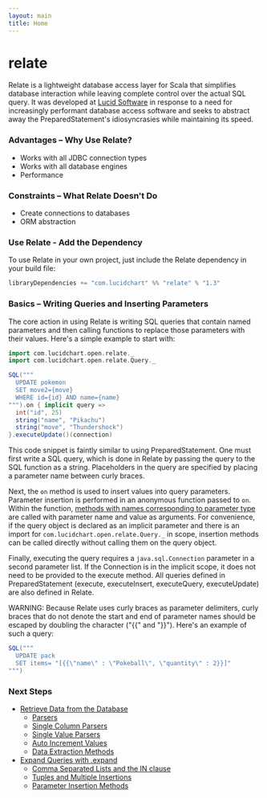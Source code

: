 ```yaml
---
layout: main
title: Home
---
```


relate
======

Relate is a lightweight database access layer for Scala that simplifies database interaction while leaving complete control over the actual SQL query. It was developed at [Lucid Software](https://www.golucid.co/) in response to a need for increasingly performant database access software and seeks to abstract away the PreparedStatement's idiosyncrasies while maintaining its speed.

### Advantages – Why Use Relate?

* Works with all JDBC connection types
* Works with all database engines
* Performance

### Constraints – What Relate Doesn't Do

* Create connections to databases
* ORM abstraction
 
### Use Relate - Add the Dependency

To use Relate in your own project, just include the Relate dependency in your build file:

```scala
libraryDependencies += "com.lucidchart" %% "relate" % "1.3"
```

### Basics – Writing Queries and Inserting Parameters

The core action in using Relate is writing SQL queries that contain named parameters and then calling functions to replace those parameters with their values. Here's a simple example to start with:

```scala
import com.lucidchart.open.relate._
import com.lucidchart.open.relate.Query._

SQL("""
  UPDATE pokemon
  SET move2={move}
  WHERE id={id} AND name={name}
""").on { implicit query =>
  int("id", 25)
  string("name", "Pikachu")
  string("move", "Thundershock")
}.executeUpdate()(connection)

```

This code snippet is faintly similar to using PreparedStatement. One must first write a SQL query, which is done in Relate by passing the query to the SQL function as a string. Placeholders in the query are specified by placing a parameter name between curly braces.

Next, the `on` method is used to insert values into query parameters. Parameter insertion is performed in an anonymous function passed to `on`. Within the function, [methods with names corresponding to parameter type](wiki/Parameter-Insertion-Methods) are called with parameter name and value as arguments. For convenience, if the query object is declared as an implicit parameter and there is an import for `com.lucidchart.open.relate.Query._` in scope, insertion methods can be called directly without calling them on the query object.

Finally, executing the query requires a `java.sql.Connection` parameter in a second parameter list. If the Connection is in the implicit scope, it does not need to be provided to the execute method. All queries defined in PreparedStatement (execute, executeInsert, executeQuery, executeUpdate) are also defined in Relate.

WARNING: Because Relate uses curly braces as parameter delimiters, curly braces that do not denote the start and end of parameter names should be escaped by doubling the character ("{{" and "}}"). Here's an example of such a query:

```scala
SQL("""
  UPDATE pack
  SET items= "[{{\"name\" : \"Pokeball\", \"quantity\" : 2}}]"
""")
```

### Next Steps

* [Retrieve Data from the Database](wiki/Parsers)
	* [Parsers](wiki/Parsers#defining-a-parser)
	* [Single Column Parsers](wiki/Parsers#single-column-parsers)
	* [Single Value Parsers](wiki/Parsers#single-value-parsers)
	* [Auto Increment Values](wiki/Parsers#retrieving-auto-increment-values-on-insert)
	* [Data Extraction Methods](wiki/Data-Extraction-Methods)
* [Expand Queries with .expand](wiki/Query-Expansion)
	* [Comma Separated Lists and the IN clause](wiki/Query-Expansion#commaSeparated)
	* [Tuples and Multiple Insertions](wiki/Query-Expansion#tupled-and-ontuples)
	* [Parameter Insertion Methods](wiki/Parameter-Insertion-Methods)

